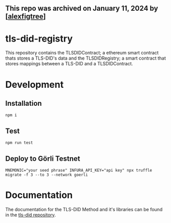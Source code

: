 ## This repo was archived on January 11, 2024 by [[alexfigtree](https://github.com/alexfigtree)]

# tls-did-registry

This repository contains the TLSDIDContract; a ethereum smart contract thats stores a TLS-DID's data and the TLSDIDRegistry; a smart contract that stores mappings between a TLS-DID and a TLSDIDContract.
# Development

## Installation

```
npm i
```

## Test

```
npm run test
```

## Deploy to Görli Testnet

```
MNEMONIC="your seed phrase" INFURA_API_KEY="api key" npx truffle migrate -f 3 --to 3 --network goerli
```

# Documentation

The documentation for the TLS-DID Method and it's libraries can be found in the [tls-did repository](https://github.com/digitalcredentials/tls-did/blob/master/README.md).
